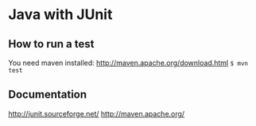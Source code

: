 Java with JUnit
===

How to run a test
---
You need maven installed: http://maven.apache.org/download.html
`$ mvn test`

Documentation
---
http://junit.sourceforge.net/
http://maven.apache.org/